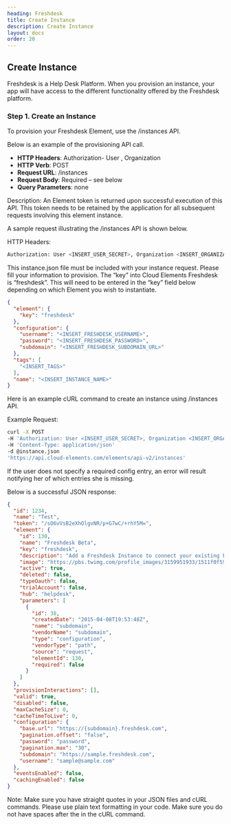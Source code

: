 ```yaml
---
heading: Freshdesk
title: Create Instance
description: Create Instance
layout: docs
order: 20
---
```


## Create Instance

Freshdesk is a Help Desk Platform. When you provision an instance, your app will have access to the different functionality offered by the Freshdesk platform.

### Step 1. Create an Instance

To provision your Freshdesk Element, use the /instances API.

Below is an example of the provisioning API call.

* __HTTP Headers__: Authorization- User <user secret>, Organization <organization secret>
* __HTTP Verb__: POST
* __Request URL__: /instances
* __Request Body__: Required – see below
* __Query Parameters__: none

Description: An Element token is returned upon successful execution of this API. This token needs to be retained by the application for all subsequent requests involving this element instance.

A sample request illustrating the /instances API is shown below.

HTTP Headers:

```bash
Authorization: User <INSERT_USER_SECRET>, Organization <INSERT_ORGANIZATION_SECRET>

```
This instance.json file must be included with your instance request.  Please fill your information to provision.  The “key” into Cloud Elements Freshdesk is “freshdesk”.  This will need to be entered in the “key” field below depending on which Element you wish to instantiate.

```JSON
{
  "element": {
    "key": "freshdesk"
  },
  "configuration": {
    "username": "<INSERT_FRESHDESK_USERNAME>",
    "password": "<INSERT_FRESHDESK_PASSWORD>",
    "subdomain": "<INSERT_FRESHDESK_SUBDOMAIN_URL>"
  },
  "tags": [
    "<INSERT_TAGS>"
  ],
  "name": "<INSERT_INSTANCE_NAME>"
}
```

Here is an example cURL command to create an instance using /instances API.

Example Request:

```bash
curl -X POST
-H 'Authorization: User <INSERT_USER_SECRET>, Organization <INSERT_ORGANIZATION_SECRET>'
-H 'Content-Type: application/json'
-d @instance.json
'https://api.cloud-elements.com/elements/api-v2/instances'
```

If the user does not specify a required config entry, an error will result notifying her of which entries she is missing.

Below is a successful JSON response:

```JSON
{
  "id": 1234,
  "name": "Test",
  "token": "/sO6vVsB2eXhOlgvNR/p+G7wC/+rhY5M=",
  "element": {
    "id": 130,
    "name": "Freshdesk Beta",
    "key": "freshdesk",
    "description": "Add a Freshdesk Instance to connect your existing Freshdesk account to the Help Desk Hub, allowing you to manage your incidents, priorities, statuses, users, etc. across multiple Help Desk Elements. You will need your Freshdesk account information to add an instance.",
    "image": "https://pbs.twimg.com/profile_images/3159951933/1511f0f59e3f239a8ef707b1db3a42e3.png",
    "active": true,
    "deleted": false,
    "typeOauth": false,
    "trialAccount": false,
    "hub": "helpdesk",
    "parameters": [
      {
        "id": 38,
        "createdDate": "2015-04-08T19:53:48Z",
        "name": "subdomain",
        "vendorName": "subdomain",
        "type": "configuration",
        "vendorType": "path",
        "source": "request",
        "elementId": 130,
        "required": false
      }
    ]
  },
  "provisionInteractions": [],
  "valid": true,
  "disabled": false,
  "maxCacheSize": 0,
  "cacheTimeToLive": 0,
  "configuration": {
    "base.url": "https://{subdomain}.freshdesk.com",
    "pagination.offset": "false",
    "password": "password",
    "pagination.max": "30",
    "subdomain": "https://sample.freshdesk.com",
    "username": "sample@sample.com"
  },
  "eventsEnabled": false,
  "cachingEnabled": false
}
```

Note:  Make sure you have straight quotes in your JSON files and cURL commands.  Please use plain text formatting in your code.  Make sure you do not have spaces after the in the cURL command.
